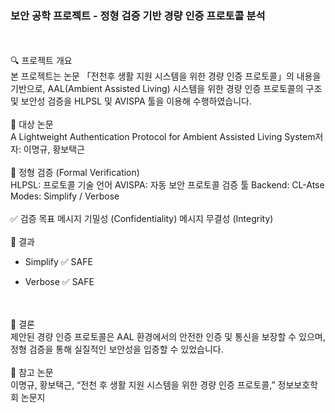 <h3>보안 공학 프로젝트 - 정형 검증 기반 경량 인증 프로토콜 분석 </h3>
<br>
<br>
🔍 프로젝트 개요<br>
본 프로젝트는 논문 「전천후 생활 지원 시스템을 위한 경량 인증 프로토콜」의 내용을 기반으로, AAL(Ambient Assisted Living) 시스템을 위한 경량 인증 프로토콜의 구조 및 보안성 검증을 HLPSL 및 AVISPA 툴을 이용해 수행하였습니다.
<br>
<br>
📄 대상 논문<br>
A Lightweight Authentication Protocol for Ambient Assisted Living System저자: 이명규, 황보택근
<br>
<br>
🧪 정형 검증 (Formal Verification)<br>
HLPSL: 프로토콜 기술 언어
AVISPA: 자동 보안 프로토콜 검증 툴
Backend: CL-Atse
Modes: Simplify / Verbose
<br>
<br>
✅ 검증 목표
메시지 기밀성 (Confidentiality)
메시지 무결성 (Integrity)
<br>
<br>
🔬 결과

- Simplify
✅ SAFE

- Verbose
✅ SAFE
<br>
<br>
📌 결론<br>
제안된 경량 인증 프로토콜은 AAL 환경에서의 안전한 인증 및 통신을 보장할 수 있으며, 정형 검증을 통해 실질적인 보안성을 입증할 수 있었습니다.<br>
<br>
📃 참고 논문<br>
이명규, 황보택근, “전천 후 생활 지원 시스템을 위한 경량 인증 프로토콜,” 정보보호학회 논문지
